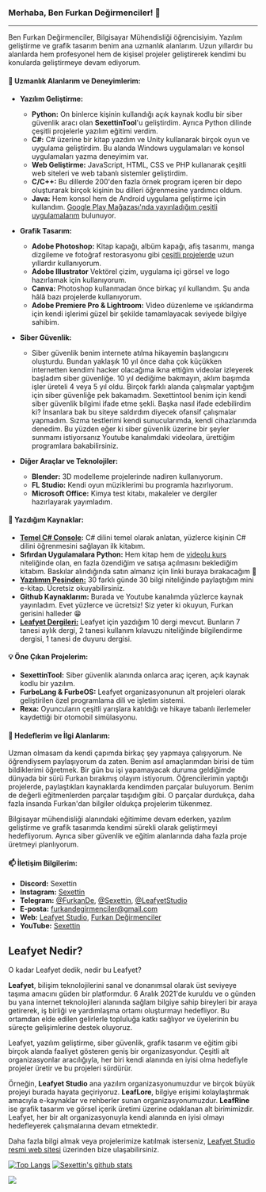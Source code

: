 ### Merhaba, Ben Furkan Değirmenciler! 👋

---

Ben Furkan Değirmenciler, Bilgisayar Mühendisliği öğrencisiyim. Yazılım geliştirme ve grafik tasarım benim ana uzmanlık alanlarım. Uzun yıllardır bu alanlarda hem profesyonel hem de kişisel projeler geliştirerek kendimi bu konularda geliştirmeye devam ediyorum.

#### 🌟 Uzmanlık Alanlarım ve Deneyimlerim:

- **Yazılım Geliştirme:** 
  - **Python:** On binlerce kişinin kullandığı açık kaynak kodlu bir siber güvenlik aracı olan **SexettinTool**'u geliştirdim. Ayrıca Python dilinde çeşitli projelerle yazılım eğitimi verdim.
  - **C#:** C# üzerine bir kitap yazdım ve Unity kullanarak birçok oyun ve uygulama geliştirdim. Bu alanda Windows uygulamaları ve konsol uygulamaları yazma deneyimim var.
  - **Web Geliştirme:** JavaScript, HTML, CSS ve PHP kullanarak çeşitli web siteleri ve web tabanlı sistemler geliştirdim.
  - **C/C++:** Bu dillerde 200'den fazla örnek program içeren bir depo oluşturarak birçok kişinin bu dilleri öğrenmesine yardımcı oldum.
  - **Java:** Hem konsol hem de Android uygulama geliştirme için kullandım. [Google Play Mağazası'nda yayınladığım çeşitli uygulamalarım](https://play.google.com/store/apps/dev?id=4994375883711434197&hl=tr&gl=US) bulunuyor.

- **Grafik Tasarım:** 
  - **Adobe Photoshop:** Kitap kapağı, albüm kapağı, afiş tasarımı, manga dizgileme ve fotoğraf restorasyonu gibi [çeşitli projelerde](https://furkandegirmenciler.com/category.php) uzun yıllardır kullanıyorum.
  - **Adobe Illustrator** Vektörel çizim, uygulama içi görsel ve logo hazırlamak için kullanıyorum.
  - **Canva:** Photoshop kullanmadan önce birkaç yıl kullandım. Şu anda hâlâ bazı projelerde kullanıyorum.
  - **Adobe Premiere Pro & Lightroom:** Video düzenleme ve ışıklandırma için kendi işlerimi güzel bir şekilde tamamlayacak seviyede bilgiye sahibim.

- **Siber Güvenlik:** 
  - Siber güvenlik benim internete atılma hikayemin başlangıcını oluşturdu. Bundan yaklaşık 10 yıl önce daha çok küçükken internetten kendimi hacker olacağıma ikna ettiğim videolar izleyerek başladım siber güvenliğe. 10 yıl dediğime bakmayın, aklım başımda işler üreteli 4 veya 5 yıl oldu. Birçok farklı alanda çalışmalar yaptığım için siber güvenliğe pek bakamadım. Sexettintool benim için kendi siber güvenlik bilgimi ifade etme şekli. Başka nasıl ifade edebilirdim ki? İnsanlara bak bu siteye saldırdım diyecek ofansif çalışmalar yapmadım. Sızma testlerimi kendi sunucularımda, kendi cihazlarımda denedim. Bu yüzden eğer ki siber güvenlik üzerine bir şeyler sunmamı istiyorsanız Youtube kanalımdaki videolara, ürettiğim programlara bakabilirsiniz.
  
- **Diğer Araçlar ve Teknolojiler:**
  - **Blender:** 3D modelleme projelerinde nadiren kullanıyorum.
  - **FL Studio:** Kendi oyun müziklerimi bu programla hazırlıyorum.
  - **Microsoft Office:** Kimya test kitabı, makaleler ve dergiler hazırlayarak yayımladım.

#### 📖 Yazdığım Kaynaklar:

- **[Temel C# Console](https://play.google.com/store/books/details/Furkan_Değirmenciler_Temel_C_Console?id=aHzeEAAAQBAJ):** C# dilini temel olarak anlatan, yüzlerce kişinin C# dilini öğrenmesini sağlayan ilk kitabım.
- **Sıfırdan Uygulamalara Python:** Hem kitap hem de [videolu kurs](https://www.youtube.com/playlist?list=PL3Z9GcBKYIFAQ312iNV7W3doQh_ZYy7oO) niteliğinde olan, en fazla özendiğim ve satışa açılmasını beklediğim kitabım. Baskılar alındığında satın almanız için linki buraya bırakacağım 🙂
- **[Yazılımın Peşinden:](https://leafyetstudio.com/kutuphane.php)** 30 farklı günde 30 bilgi niteliğinde paylaştığım mini e-kitap. Ücretsiz okuyabilirsiniz. 
- **Github Kaynaklarım:** Burada ve Youtube kanalımda yüzlerce kaynak yayınladım. Evet yüzlerce ve ücretsiz! Siz yeter ki okuyun, Furkan gerisini halleder 😁
- **[Leafyet Dergileri:](https://leafyetstudio.com/kutuphane.php)** Leafyet için yazdığım 10 dergi mevcut. Bunların 7 tanesi aylık dergi, 2 tanesi kullanım kılavuzu niteliğinde bilgilendirme dergisi, 1 tanesi de duyuru dergisi.

#### 💡 Öne Çıkan Projelerim:

- **SexettinTool:** Siber güvenlik alanında onlarca araç içeren, açık kaynak kodlu bir yazılım.
- **FurbeLang & FurbeOS:** Leafyet organizasyonunun alt projeleri olarak geliştirilen özel programlama dili ve işletim sistemi.
- **Rexa:** Oyuncuların çeşitli yarışlara katıldığı ve hikaye tabanlı ilerlemeler kaydettiği bir otomobil simülasyonu.

#### 🎯 Hedeflerim ve İlgi Alanlarım:

Uzman olmasam da kendi çapımda birkaç şey yapmaya çalışıyorum. Ne öğrendiysem paylaşıyorum da zaten. Benim asıl amaçlarımdan birisi de tüm bildiklerimi öğretmek. Bir gün bu işi yapamayacak duruma geldiğimde dünyada bir sürü Furkan bırakmış olayım istiyorum. Öğrencilerimin yaptığı projelerde, paylaştıkları kaynaklarda kendimden parçalar buluyorum. Benim de değerli eğitmenlerden parçalar taşıdığım gibi. O parçalar durdukça, daha fazla insanda Furkan'dan bilgiler oldukça projelerim tükenmez. 

Bilgisayar mühendisliği alanındaki eğitimime devam ederken, yazılım geliştirme ve grafik tasarımda kendimi sürekli olarak geliştirmeyi hedefliyorum. Ayrıca siber güvenlik ve eğitim alanlarında daha fazla proje üretmeyi planlıyorum.

#### 📫 İletişim Bilgilerim:

- **Discord:** Sexettin
- **Instagram:** [Sexettin](https://www.instagram.com/sexettin/)
- **Telegram:** [@FurkanDe](https://t.me/FurkanDe), [@Sexettin](https://t.me/Sexettin), [@LeafyetStudio](https://t.me/LeafyetStudio)
- **E-posta:** [furkandegirmenciler@gmail.com](mailto:furkandegirmenciler@gmail.com)
- **Web:** [Leafyet Studio](https://leafyetstudio.com), [Furkan Değirmenciler](https://furkandegirmenciler.com)
- **YouTube:** [Sexettin](https://www.youtube.com/sexettin)

## Leafyet Nedir?

O kadar Leafyet dedik, nedir bu Leafyet?

**Leafyet**, bilişim teknolojilerini sanal ve donanımsal olarak üst seviyeye taşıma amacını güden bir platformdur. 6 Aralık 2021'de kuruldu ve o günden bu yana internet teknolojileri alanında sağlam bilgiye sahip bireyleri bir araya getirerek, iş birliği ve yardımlaşma ortamı oluşturmayı hedefliyor. Bu ortamdan elde edilen gelirlerle topluluğa katkı sağlıyor ve üyelerinin bu süreçte gelişimlerine destek oluyoruz.

Leafyet, yazılım geliştirme, siber güvenlik, grafik tasarım ve eğitim gibi birçok alanda faaliyet gösteren geniş bir organizasyondur. Çeşitli alt organizasyonlar aracılığıyla, her biri kendi alanında en iyisi olma hedefiyle projeler üretir ve bu projeleri sürdürür. 

Örneğin, **Leafyet Studio** ana yazılım organizasyonumuzdur ve birçok büyük projeyi burada hayata geçiriyoruz. **LeafLore**, bilgiye erişimi kolaylaştırmak amacıyla e-kaynaklar ve rehberler sunan organizasyonumuzdur. **LeafRine** ise grafik tasarım ve görsel içerik üretimi üzerine odaklanan alt birimimizdir. Leafyet, her bir alt organizasyonuyla kendi alanında en iyisi olmayı hedefleyerek çalışmalarına devam etmektedir.

Daha fazla bilgi almak veya projelerimize katılmak isterseniz, [Leafyet Studio resmi web sitesi](https://leafyetstudio.com/) üzerinden bize ulaşabilirsiniz.

[![Top Langs](https://github-readme-stats.vercel.app/api/top-langs/?username=sexettin78)](https://github.com/anuraghazra/github-readme-stats)
[![Sexettin's github stats](https://github-readme-stats.vercel.app/api?username=sexettin78&count_private=true&show_icons=true&theme=radical&hide_rank=false)](https://github.com/anuraghazra/github-readme-stats)

![](https://komarev.com/ghpvc/?username=sexettin78)
